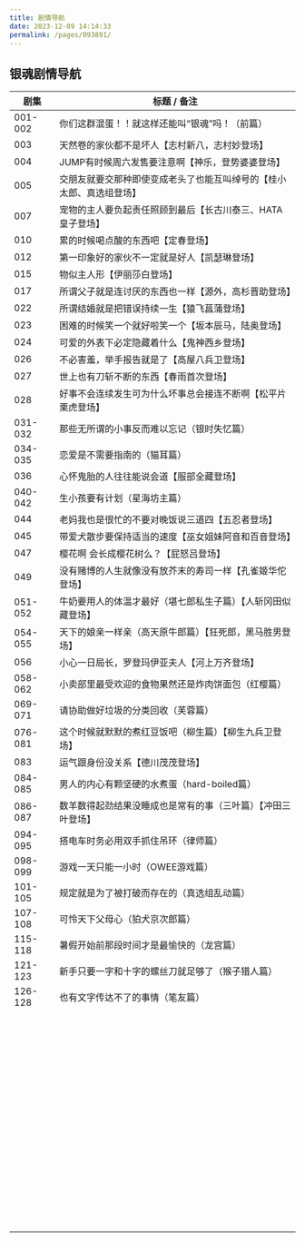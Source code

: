 ```yaml
---
title: 剧情导航
date: 2023-12-09 14:14:33
permalink: /pages/093891/
---
```

## 银魂剧情导航

| 剧集    | 标题 / 备注                                                  |
| ------- | ------------------------------------------------------------ |
| 001-002 | 你们这群混蛋！！就这样还能叫“银魂”吗！（前篇）               |
| 003     | 天然卷的家伙都不是坏人【志村新八，志村妙登场】               |
| 004     | JUMP有时候周六发售要注意啊【神乐，登势婆婆登场】             |
| 005     | 交朋友就要交那种即使变成老头了也能互叫绰号的【桂小太郎、真选组登场】 |
| 007     | 宠物的主人要负起责任照顾到最后【长古川泰三、HATA皇子登场】   |
| 010     | 累的时候喝点酸的东西吧【定春登场】                           |
| 012     | 第一印象好的家伙不一定就是好人【凯瑟琳登场】                 |
| 015     | 物似主人形【伊丽莎白登场】                                   |
| 017     | 所谓父子就是连讨厌的东西也一样【源外，高杉晋助登场】         |
| 022     | 所谓结婚就是把错误持续一生【猿飞菖蒲登场】                   |
| 023     | 困难的时候笑一个就好啦笑一个【坂本辰马，陆奥登场】           |
| 024     | 可爱的外表下必定隐藏着什么【鬼神西乡登场】                   |
| 026     | 不必害羞，举手报告就是了【高屋八兵卫登场】                   |
| 027     | 世上也有刀斩不断的东西【春雨首次登场】                       |
| 028     | 好事不会连续发生可为什么坏事总会接连不断啊【松平片栗虎登场】 |
| 031-032 | 那些无所谓的小事反而难以忘记（银时失忆篇）                   |
| 034-035 | 恋爱是不需要指南的（猫耳篇）                                 |
| 036     | 心怀鬼胎的人往往能说会道【服部全藏登场】                     |
| 040-042 | 生小孩要有计划（星海坊主篇）                                 |
| 044     | 老妈我也是很忙的不要对晚饭说三道四【五忍者登场】             |
| 045     | 带爱犬散步要保持适当的速度【巫女姐妹阿音和百音登场】         |
| 047     | 樱花啊 会长成樱花树么？【屁怒吕登场】                        |
| 049     | 没有赌博的人生就像没有放芥末的寿司一样【孔雀姬华佗登场】     |
| 051-052 | 牛奶要用人的体温才最好（堪七郎私生子篇）【人斩冈田似藏登场】 |
| 054-055 | 天下的娘亲一样亲（高天原牛郎篇）【狂死郎，黑马胜男登场】     |
| 056     | 小心一日局长，罗登玛伊亚夫人【河上万齐登场】                 |
| 058-062 | 小卖部里最受欢迎的食物果然还是炸肉饼面包（红樱篇）           |
| 069-071 | 请协助做好垃圾的分类回收（芙蓉篇）                           |
| 076-081 | 这个时候就默默的煮红豆饭吧（柳生篇）【柳生九兵卫登场】       |
| 083     | 运气跟身份没关系【德川茂茂登场】                             |
| 084-085 | 男人的内心有颗坚硬的水煮蛋（hard-boiled篇）                  |
| 086-087 | 数羊数得起劲结果没睡成也是常有的事（三叶篇）【冲田三叶登场】 |
| 094-095 | 搭电车时务必用双手抓住吊环（律师篇）                         |
| 098-099 | 游戏一天只能一小时（OWEE游戏篇）                             |
| 101-105 | 规定就是为了被打破而存在的（真选组乱动篇）                   |
| 107-108 | 可怜天下父母心（狛犬京次郎篇）                               |
| 115-118 | 暑假开始前那段时间才是最愉快的（龙宫篇）                     |
| 121-123 | 新手只要一字和十字的螺丝刀就足够了（猴子猎人篇）             |
| 126-128 | 也有文字传达不了的事情（笔友篇）                             |
|         |                                                              |
|         |                                                              |
|         |                                                              |
|         |                                                              |
|         |                                                              |
|         |                                                              |
|         |                                                              |
|         |                                                              |
|         |                                                              |
|         |                                                              |
|         |                                                              |
|         |                                                              |
|         |                                                              |
|         |                                                              |
|         |                                                              |
|         |                                                              |
|         |                                                              |
|         |                                                              |
|         |                                                              |
|         |                                                              |
|         |                                                              |
|         |                                                              |
|         |                                                              |
|         |                                                              |
|         |                                                              |
|         |                                                              |
|         |                                                              |
|         |                                                              |
|         |                                                              |
|         |                                                              |
|         |                                                              |
|         |                                                              |
|         |                                                              |
|         |                                                              |
|         |                                                              |
|         |                                                              |
|         |                                                              |
|         |                                                              |
|         |                                                              |
|         |                                                              |
|         |                                                              |
|         |                                                              |
|         |                                                              |
|         |                                                              |
|         |                                                              |
|         |                                                              |
|         |                                                              |
|         |                                                              |
|         |                                                              |
|         |                                                              |
|         |                                                              |
|         |                                                              |
|         |                                                              |
|         |                                                              |
|         |                                                              |
|         |                                                              |
|         |                                                              |
|         |                                                              |
|         |                                                              |
|         |                                                              |
|         |                                                              |
|         |                                                              |
|         |                                                              |
|         |                                                              |
|         |                                                              |



